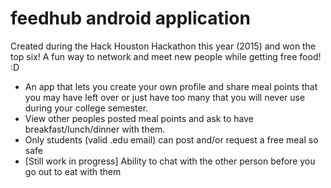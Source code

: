 # feedhub android application

Created during the Hack Houston Hackathon this year (2015) and won the top six! 
A fun way to network and meet new people while getting free food! :D

- An app that lets you create your own profile and share meal points that you may have left over or just have too many that you will never use during your college semester.
- View other peoples posted meal points and ask to have breakfast/lunch/dinner with them. 
- Only students (valid .edu email) can post and/or request a free meal so safe
- [Still work in progress] Ability to chat with the other person before you go out to eat with them

